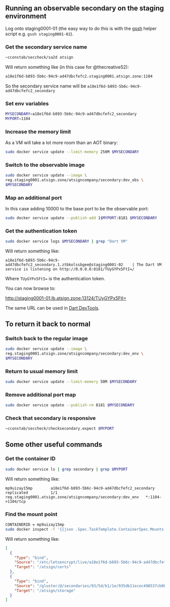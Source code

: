 ## Running an observable secondary on the staging environment

Log onto staging0001-01 (the easy way to do this is with the
[gssh](https://gist.github.com/cpswan/1d26d8071caf83dce2ad55d1df378388#file-gssh)
helper script e.g. `gssh staging0001-01`).

### Get the secondary service name

```bash
~cconstab/seccheck/sa2d atsign
```

Will return something like (in this case for @thecreative52):

```bash
a18e1f6d-b893-5b6c-94c9-ad47dbcfefc2.staging0001.atsign.zone:1104
```

So the secondary service name will be `a18e1f6d-b893-5b6c-94c9-ad47dbcfefc2_secondary`

### Set env variables

```bash
MYSECONDARY=a18e1f6d-b893-5b6c-94c9-ad47dbcfefc2_secondary
MYPORT=1104
```

### Increase the memory limit

As a VM will take a lot more room than an AOT binary:

```bash
sudo docker service update --limit-memory 250M $MYSECONDARY
```

### Switch to the observable image

```bash
sudo docker service update --image \
reg.staging0001.atsign.zone/atsigncompany/secondary:dev_obs \
$MYSECONDARY
```

### Map an additional port

In this case adding 10000 to the base port to be the observable port:

```bash
sudo docker service update --publish-add 1$MYPORT:8181 $MYSECONDARY
```

### Get the authentication token

```bash
sudo docker service logs $MYSECONDARY | grep "Dart VM"
```

Will return something like:

```
a18e1f6d-b893-5b6c-94c9-ad47dbcfefc2_secondary.1.ztbkolssbgee@staging0001-02    | The Dart VM service is listening on http://0.0.0.0:8181/TUyGYPx5FtI=/
```

Where `TUyGYPx5FtI=` is the authentication token.

You can now browse to:

http://staging0001-01.lb.atsign.zone:13124/TUyGYPx5FtI=

The same URL can be used in [Dart DevTools](https://dart.dev/tools/dart-devtools).

## To return it back to normal

### Switch back to the regular image

```bash
sudo docker service update --image \
reg.staging0001.atsign.zone/atsigncompany/secondary:dev_env \
$MYSECONDARY
```

### Return to usual memory limit

```bash
sudo docker service update --limit-memory 50M $MYSECONDARY
```

### Remove additional port map

```bash
sudo docker service update --publish-rm 8181 $MYSECONDARY
```

### Check that secondary is responsive

```bash
~cconstab/seccheck/checksecondary.expect $MYPORT
```

## Some other useful commands

### Get the container ID

```bash
sudo docker service ls | grep secondary | grep $MYPORT
```

Will return something like:

```
mp9uizay15mp        a18e1f6d-b893-5b6c-94c9-ad47dbcfefc2_secondary   replicated          1/1                 reg.staging0001.atsign.zone/atsigncompany/secondary:dev_env   *:1104->1104/tcp
```

### Find the mount point

```bash
CONTAINERID = mp9uizay15mp
sudo docker inspect -f '{{json .Spec.TaskTemplate.ContainerSpec.Mounts }}' "$CONTAINERID" | jq .
```

Will return something like:

```json
[
  {
    "Type": "bind",
    "Source": "/etc/letsencrypt/live/a18e1f6d-b893-5b6c-94c9-ad47dbcfefc2.staging0001.atsign.zone",
    "Target": "/atsign/certs"
  },
  {
    "Type": "bind",
    "Source": "/gluster/@/secondaries/93/5d/b1/1e/935db11ecec498537cb0824b22c7d221/a18e1f6d-b893-5b6c-94c9-ad47dbcfefc2/storage",
    "Target": "/atsign/storage"
  }
]
```